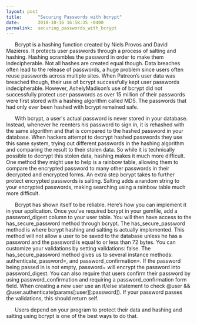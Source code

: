 ```yaml
---
layout: post
title:      "Securing Passwords with bcrypt"
date:       2018-10-16 16:58:35 -0400
permalink:  securing_passwords_with_bcrypt
---
```



&nbsp;&nbsp;&nbsp;&nbsp;&nbsp;&nbsp;Bcrypt is a hashing function created by Niels Provos and David Mazières. It protects user passwords through a process of salting and hashing. Hashing scrambles the password in order to make them indecipherable. Not all hashes are created equal though. Data breaches often lead to the release of passwords, a huge problem since users often reuse passwords across multiple sites. When Patreon’s user data was breached though, their use of bcrypt successfully kept user passwords indecipherable. However, AshelyMadison’s use of bcrypt did not successfully protect user passwords as over 15 million of their passwords were first stored with a hashing algorithm called MD5. The passwords that had only ever been hashed with bcrypt remained safe. 

 &nbsp;&nbsp;&nbsp;&nbsp;&nbsp;&nbsp;With bcrypt, a user's actual password is never stored in your database. Instead, whenever he reenters his password to sign in, it is rehashed with the same algorithm and that is compared to the hashed password in your database. When hackers attempt to decrypt hashed passwords they use this same system, trying out different passwords in the hashing algorithm and comparing the result to their stolen data. So while it is technically possible to decrypt this stolen data, hashing makes it much more difficult. One method they might use to help is a rainbow table, allowing them to compare the encrypted password to many other passwords in their decrypted and encrypted forms. An extra step bcrypt takes to further protect encrypted passwords is salting. Salting adds a random string to your encrypted passwords, making searching using a rainbow table much more difficult. 
 
&nbsp;&nbsp;&nbsp;&nbsp;&nbsp;&nbsp;Bcrypt has shown itself to be reliable. Here’s how you can implement it in your application. Once you’ve required bcrypt in your gemfile, add a password_digest column to your user table. You will then have access to the has_secure_password method through bcrypt. The has_secure_password method is where bcrypt hashing and salting is actually implemented. This method will not allow a user to be saved to the database unless he has a password and the password is equal to or less than 72 bytes. You can customize your validations by setting validations: false. The has_secure_password method gives us to several instance methods: authenticate, password=, and password_confirmation=. If the password being passed in is not empty, password= will encrypt the password into password_digest. You can also require that users confirm their password by using password_confirmation and requiring a password_confirmation form field. 
When creating a new user use an if/else statement to check @user && @user.authenticate(params[:user][:password]). If your password passes the validations, this should return self. 

&nbsp;&nbsp;&nbsp;&nbsp;&nbsp;&nbsp;Users depend on your program to protect their data and hashing and salting using bcrypt is one of the best ways to do that. 

